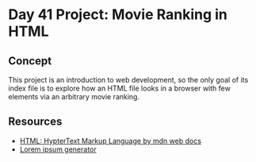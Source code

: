 # Day 41 Project: Movie Ranking in HTML

## Concept

This project is an introduction to web development, so the only goal of its index file is to explore how an
HTML file looks in a browser with few elements via an arbitrary movie ranking.

## Resources

- [HTML: HypterText Markup Language by mdn web docs](https://developer.mozilla.org/en-US/docs/Web/HTML)
- [Lorem ipsum generator](https://www.lipsum.com/)
